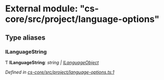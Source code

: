 # External module: "cs-core/src/project/language-options"

## Type aliases

###  ILanguageString

Ƭ **ILanguageString**: *string | [ILanguageObject](../interfaces/_cs_core_src_project_language_options_.ilanguageobject.md)*

*Defined in [cs-core/src/project/language-options.ts:1](https://github.com/TNOCS/csnext/blob/99cbd46d/packages/cs-core/src/project/language-options.ts#L1)*

